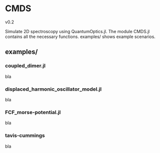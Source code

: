 # CMDS

v0.2


 Simulate 2D spectroscopy using QuantumOptics.jl. The module CMDS.jl contains all the necessary functions. examples/ shows example scenarios.


## examples/

### coupled_dimer.jl

bla

### displaced_harmonic_oscillator_model.jl

bla

### FCF_morse-potential.jl

bla

### tavis-cummings

bla
